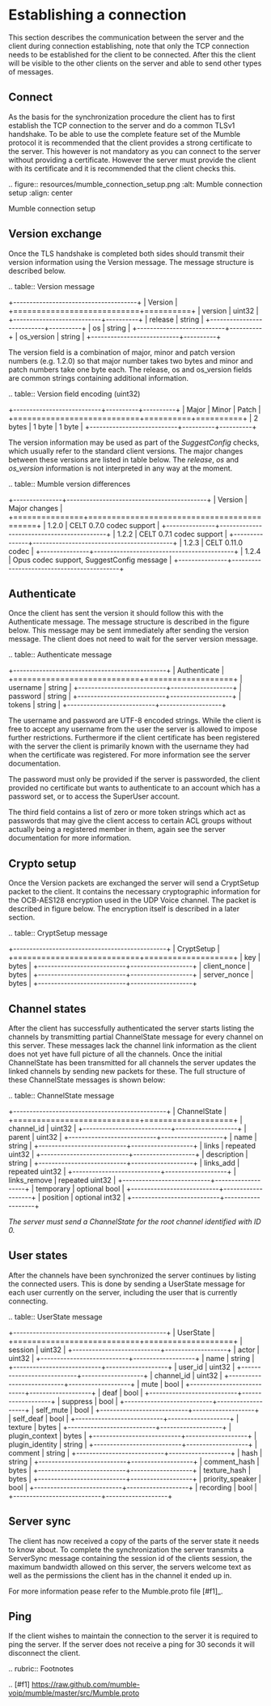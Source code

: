 # Establishing a connection

This section describes the communication between the server and the client
during connection establishing, note that only the TCP connection needs
to be established for the client to be connected. After this the client
will be visible to the other clients on the server and able to send other
types of messages.

## Connect

As the basis for the synchronization procedure the client has to first
establish the TCP connection to the server and do a common TLSv1 handshake.
To be able to use the complete feature set of the Mumble protocol it is
recommended that the client provides a strong certificate to the server.
This however is not mandatory as you can connect to the server without
providing a certificate. However the server must provide the client with
its certificate and it is recommended that the client checks this.

.. figure:: resources/mumble_connection_setup.png
   :alt: Mumble connection setup
   :align: center

   Mumble connection setup

## Version exchange

Once the TLS handshake is completed both sides should transmit their version
information using the Version message. The message structure is described below.

.. table:: Version message

   +--------------------------------------+
   | Version                              |
   +===========================+==========+
   | version                   | uint32   |
   +---------------------------+----------+
   | release                   | string   |
   +---------------------------+----------+
   | os                        | string   |
   +---------------------------+----------+
   | os_version                | string   |
   +---------------------------+----------+

The version field is a combination of major, minor and patch version numbers (e.g. 1.2.0)
so that major number takes two bytes and minor and patch numbers take one byte each.
The release, os and os\_version
fields are common strings containing additional information.

.. table:: Version field encoding (uint32)

   +---------------------------+----------+----------+
   | Major                     | Minor    | Patch    |
   +===========================+==========+==========+
   | 2 bytes                   | 1 byte   | 1 byte   |
   +---------------------------+----------+----------+

The version information may be used as part of the *SuggestConfig* checks, which usually
refer to the standard client versions. The major changes between these versions are listed
in table below. The *release*, *os* and *os_version* information is not interpreted in
any way at the moment.

.. table:: Mumble version differences

   +---------------+-------------------------------------------+
   | Version       | Major changes                             |
   +===============+===========================================+
   | 1.2.0         | CELT 0.7.0 codec support                  |
   +---------------+-------------------------------------------+ 
   | 1.2.2         | CELT 0.7.1 codec support                  |
   +---------------+-------------------------------------------+
   | 1.2.3         | CELT 0.11.0 codec                         |
   +---------------+-------------------------------------------+
   | 1.2.4         | Opus codec support, SuggestConfig message |
   +---------------+-------------------------------------------+

## Authenticate

Once the client has sent the version it should follow this with the Authenticate message.
The message structure is described in the figure below. This message may be sent immediately
after sending the version message. The client does not need to wait for the server version
message.

.. table:: Authenticate message

   +-----------------------------------------------+
   | Authenticate                                  |
   +===========================+===================+
   | username                  | string            |
   +---------------------------+-------------------+
   | password                  | string            |
   +---------------------------+-------------------+
   | tokens                    | string            |
   +---------------------------+-------------------+

The username and password are UTF-8 encoded strings. While the client is free to accept any
username from the user the server is allowed to impose further restrictions. Furthermore
if the client certificate has been registered with the server the client is primarily
known with the username they had when the certificate was registered. For more
information see the server documentation.

The password must only be provided if the server is passworded, the client provided no
certificate but wants to authenticate to an account which has a password set, or to
access the SuperUser account.

The third field contains a list of zero or more token strings which act as passwords
that may give the client access to certain ACL groups without actually being a
registered member in them, again see the server documentation for more information.

## Crypto setup

Once the Version packets are exchanged the server will send a CryptSetup packet to
the client. It contains the necessary cryptographic information for the OCB-AES128
encryption used in the UDP Voice channel. The packet is described in figure
below. The encryption itself is described in a later section.

.. table:: CryptSetup message

   +-----------------------------------------------+
   | CryptSetup                                    |
   +===========================+===================+
   | key                       | bytes             |
   +---------------------------+-------------------+
   | client_nonce              | bytes             |
   +---------------------------+-------------------+
   | server_nonce              | bytes             |
   +---------------------------+-------------------+

## Channel states

After the client has successfully authenticated the server starts listing the channels
by transmitting partial ChannelState message for every channel on this server. These
messages lack the channel link information as the client does not yet have full
picture of all the channels. Once the initial ChannelState has been transmitted
for all channels the server updates the linked channels by sending new packets for
these. The full structure of these ChannelState messages is shown below:

.. table:: ChannelState message

   +-----------------------------------------------+
   | ChannelState                                  |
   +===========================+===================+
   | channel_id                | uint32            |
   +---------------------------+-------------------+
   | parent                    | uint32            |
   +---------------------------+-------------------+
   | name                      | string            |
   +---------------------------+-------------------+
   | links                     | repeated uint32   |
   +---------------------------+-------------------+
   | description               | string            |
   +---------------------------+-------------------+
   | links_add                 | repeated uint32   |
   +---------------------------+-------------------+
   | links_remove              | repeated uint32   |
   +---------------------------+-------------------+
   | temporary                 | optional bool     |
   +---------------------------+-------------------+
   | position                  | optional int32    |
   +---------------------------+-------------------+


*The server must send a ChannelState for the root channel identified with ID 0.*

## User states

After the channels have been synchronized the server continues by listing the
connected users. This is done by sending a UserState message for each user
currently on the server, including the user that is currently connecting.

.. table:: UserState message

   +-----------------------------------------------+
   | UserState                                     |
   +===========================+===================+
   | session                   | uint32            |
   +---------------------------+-------------------+
   | actor                     | uint32            |
   +---------------------------+-------------------+
   | name                      | string            |
   +---------------------------+-------------------+
   | user_id                   | uint32            |
   +---------------------------+-------------------+
   | channel_id                | uint32            |
   +---------------------------+-------------------+
   | mute                      | bool              |
   +---------------------------+-------------------+
   | deaf                      | bool              |
   +---------------------------+-------------------+
   | suppress                  | bool              |
   +---------------------------+-------------------+
   | self_mute                 | bool              |
   +---------------------------+-------------------+
   | self_deaf                 | bool              |
   +---------------------------+-------------------+
   | texture                   | bytes             |
   +---------------------------+-------------------+
   | plugin_context            | bytes             |
   +---------------------------+-------------------+
   | plugin_identity           | string            |
   +---------------------------+-------------------+
   | comment                   | string            |
   +---------------------------+-------------------+
   | hash                      | string            |
   +---------------------------+-------------------+
   | comment_hash              | bytes             |
   +---------------------------+-------------------+
   | texture_hash              | bytes             |
   +---------------------------+-------------------+
   | priority_speaker          | bool              |
   +---------------------------+-------------------+
   | recording                 | bool              |
   +---------------------------+-------------------+

## Server sync

The client has now received a copy of the parts of the server state it
needs to know about. To complete the synchronization the server transmits
a ServerSync message containing the session id of the clients session,
the maximum bandwidth allowed on this server, the servers welcome text
as well as the permissions the client has in the channel it ended up in.

For more information pease refer to the Mumble.proto file [#f1]_.

## Ping

If the client wishes to maintain the connection to the server it is required
to ping the server. If the server does not receive a ping for 30 seconds it
will disconnect the client.

..      rubric:: Footnotes

.. [#f1] https://raw.github.com/mumble-voip/mumble/master/src/Mumble.proto